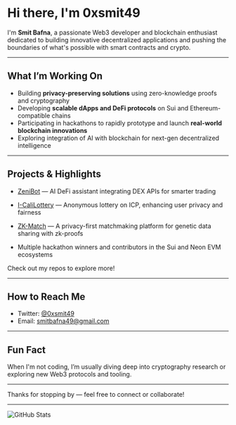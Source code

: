 # Hi there, I'm 0xsmit49 

I'm **Smit Bafna**, a passionate Web3 developer and blockchain enthusiast dedicated to building innovative decentralized applications and pushing the boundaries of what's possible with smart contracts and crypto.

---

##  What I’m Working On

- Building **privacy-preserving solutions** using zero-knowledge proofs and cryptography  
- Developing **scalable dApps and DeFi protocols** on Sui and Ethereum-compatible chains  
- Participating in hackathons to rapidly prototype and launch **real-world blockchain innovations**  
- Exploring integration of AI with blockchain for next-gen decentralized intelligence

---

##  Projects & Highlights

- [ZeniBot](https://github.com/0xsmit49/ZeniBot) — AI DeFi assistant integrating DEX APIs for smarter trading  
- [I-CaliLottery](https://github.com/0xsmit49/I-CaliLottery) — Anonymous lottery on ICP, enhancing user privacy and fairness  
- [ZK-Match](https://github.com/0xsmit49/zk-match) — A privacy-first matchmaking platform for genetic data sharing with zk-proofs

- Multiple hackathon winners and contributors in the Sui and Neon EVM ecosystems

Check out my repos to explore more! 

---

##  How to Reach Me

- Twitter: [@0xsmit49](https://twitter.com/0xsmit49)  
- Email: smitbafna49@gmail.com

---

## Fun Fact

When I'm not coding, I’m usually diving deep into cryptography research or exploring new Web3 protocols and tooling.

---

Thanks for stopping by — feel free to connect or collaborate!

---

![GitHub Stats](https://github-readme-stats.vercel.app/api?username=0xsmit49&show_icons=true&theme=tokyonight)
